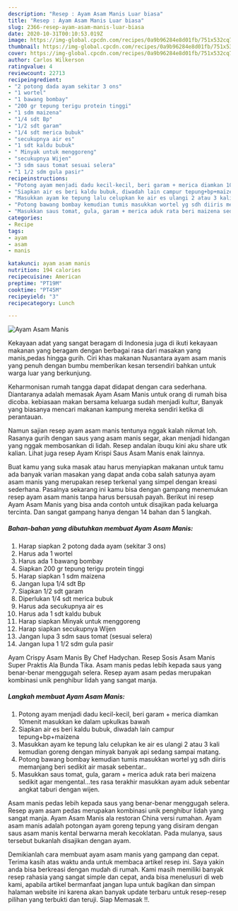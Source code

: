 ```yaml
---
description: "Resep : Ayam Asam Manis Luar biasa"
title: "Resep : Ayam Asam Manis Luar biasa"
slug: 2366-resep-ayam-asam-manis-luar-biasa
date: 2020-10-31T00:10:53.019Z
image: https://img-global.cpcdn.com/recipes/0a9b96284e8d01fb/751x532cq70/ayam-asam-manis-foto-resep-utama.jpg
thumbnail: https://img-global.cpcdn.com/recipes/0a9b96284e8d01fb/751x532cq70/ayam-asam-manis-foto-resep-utama.jpg
cover: https://img-global.cpcdn.com/recipes/0a9b96284e8d01fb/751x532cq70/ayam-asam-manis-foto-resep-utama.jpg
author: Carlos Wilkerson
ratingvalue: 4
reviewcount: 22713
recipeingredient:
- "2 potong dada ayam sekitar 3 ons"
- "1 wortel"
- "1 bawang bombay"
- "200 gr tepung terigu protein tinggi"
- "1 sdm maizena"
- "1/4 sdt Bp"
- "1/2 sdt garam"
- "1/4 sdt merica bubuk"
- "secukupnya air es"
- "1 sdt kaldu bubuk"
- " Minyak untuk menggoreng"
- "secukupnya Wijen"
- "3 sdm saus tomat sesuai selera"
- "1 1/2 sdm gula pasir"
recipeinstructions:
- "Potong ayam menjadi dadu kecil-kecil, beri garam + merica diamkan 10menit masukkan ke dalam upkulkas bawah"
- "Siapkan air es beri kaldu bubuk, diwadah lain campur tepung+bp+maizena"
- "Masukkan ayam ke tepung lalu celupkan ke air es ulangi 2 atau 3 kali kemudian goreng dengan minyak banyak api sedang sampai matang."
- "Potong bawang bombay kemudian tumis masukkan wortel yg sdh diiris memanjang beri sedikit air masak sebentar.."
- "Masukkan saus tomat, gula, garam + merica aduk rata beri maizena sedikit agar mengental...tes rasa terakhir masukkan ayam aduk sebentar angkat taburi dengan wijen."
categories:
- Recipe
tags:
- ayam
- asam
- manis

katakunci: ayam asam manis 
nutrition: 194 calories
recipecuisine: American
preptime: "PT19M"
cooktime: "PT45M"
recipeyield: "3"
recipecategory: Lunch

---
```



![Ayam Asam Manis](https://img-global.cpcdn.com/recipes/0a9b96284e8d01fb/751x532cq70/ayam-asam-manis-foto-resep-utama.jpg)

Kekayaan adat yang sangat beragam di Indonesia juga di ikuti kekayaan makanan yang beragam dengan berbagai rasa dari masakan yang manis,pedas hingga gurih. Ciri khas makanan Nusantara ayam asam manis yang penuh dengan bumbu memberikan kesan tersendiri bahkan untuk warga luar yang berkunjung.


Keharmonisan rumah tangga dapat didapat dengan cara sederhana. Diantaranya adalah memasak Ayam Asam Manis untuk orang di rumah bisa dicoba. kebiasaan makan bersama keluarga sudah menjadi kultur, Banyak yang biasanya mencari makanan kampung mereka sendiri ketika di perantauan.

Namun sajian resep ayam asam manis tentunya nggak kalah nikmat loh. Rasanya gurih dengan saus yang asam manis segar, akan menjadi hidangan yang nggak membosankan di lidah. Resep andalan ibuqu kini aku share utk kalian. Lihat juga resep Ayam Krispi Saus Asam Manis enak lainnya.

Buat kamu yang suka masak atau harus menyiapkan makanan untuk tamu ada banyak varian masakan yang dapat anda coba salah satunya ayam asam manis yang merupakan resep terkenal yang simpel dengan kreasi sederhana. Pasalnya sekarang ini kamu bisa dengan gampang menemukan resep ayam asam manis tanpa harus bersusah payah.
Berikut ini resep Ayam Asam Manis yang bisa anda contoh untuk disajikan pada keluarga tercinta. Dan sangat gampang hanya dengan 14 bahan dan 5 langkah.


<!--inarticleads1-->

##### Bahan-bahan yang dibutuhkan membuat Ayam Asam Manis:

1. Harap siapkan 2 potong dada ayam (sekitar 3 ons)
1. Harus ada 1 wortel
1. Harus ada 1 bawang bombay
1. Siapkan 200 gr tepung terigu protein tinggi
1. Harap siapkan 1 sdm maizena
1. Jangan lupa 1/4 sdt Bp
1. Siapkan 1/2 sdt garam
1. Diperlukan 1/4 sdt merica bubuk
1. Harus ada secukupnya air es
1. Harus ada 1 sdt kaldu bubuk
1. Harap siapkan  Minyak untuk menggoreng
1. Harap siapkan secukupnya Wijen
1. Jangan lupa 3 sdm saus tomat (sesuai selera)
1. Jangan lupa 1 1/2 sdm gula pasir


Ayam Crispy Asam Manis By Chef Hadychan. Resep Sosis Asam Manis Super Praktis Ala Bunda Tika. Asam manis pedas lebih kepada saus yang benar-benar menggugah selera. Resep ayam asam pedas merupakan kombinasi unik penghibur lidah yang sangat manja. 

<!--inarticleads2-->

##### Langkah membuat  Ayam Asam Manis:

1. Potong ayam menjadi dadu kecil-kecil, beri garam + merica diamkan 10menit masukkan ke dalam upkulkas bawah
1. Siapkan air es beri kaldu bubuk, diwadah lain campur tepung+bp+maizena
1. Masukkan ayam ke tepung lalu celupkan ke air es ulangi 2 atau 3 kali kemudian goreng dengan minyak banyak api sedang sampai matang.
1. Potong bawang bombay kemudian tumis masukkan wortel yg sdh diiris memanjang beri sedikit air masak sebentar..
1. Masukkan saus tomat, gula, garam + merica aduk rata beri maizena sedikit agar mengental...tes rasa terakhir masukkan ayam aduk sebentar angkat taburi dengan wijen.


Asam manis pedas lebih kepada saus yang benar-benar menggugah selera. Resep ayam asam pedas merupakan kombinasi unik penghibur lidah yang sangat manja. Ayam Asam Manis ala restoran China versi rumahan. Ayam asam manis adalah potongan ayam goreng tepung yang disiram dengan saus asam manis kental berwarna merah kecoklatan. Pada mulanya, saus tersebut bukanlah disajikan dengan ayam. 

Demikianlah cara membuat ayam asam manis yang gampang dan cepat. Terima kasih atas waktu anda untuk membaca artikel resep ini. Saya yakin anda bisa berkreasi dengan mudah di rumah. Kami masih memiliki banyak resep rahasia yang sangat simple dan cepat, anda bisa menelusuri di web kami, apabila artikel bermanfaat jangan lupa untuk bagikan dan simpan halaman website ini karena akan banyak update terbaru untuk resep-resep pilihan yang terbukti dan teruji. Siap Memasak !!. 
